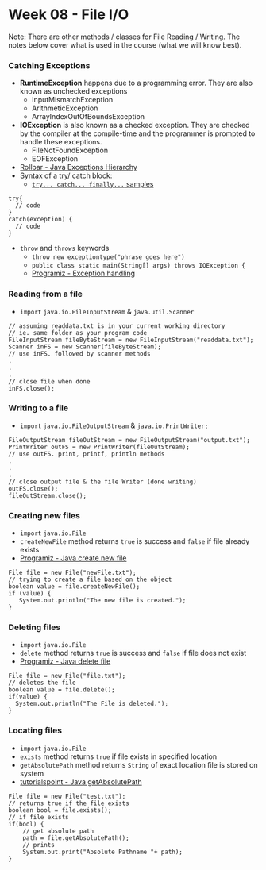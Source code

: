 # Week 08 - File I/O

Note: There are other methods / classes for File Reading / Writing. The notes below cover what is used in the course (what we will know best).

### Catching Exceptions

- **RuntimeException** happens due to a programming error. They are also known as unchecked exceptions
  - InputMismatchException
  - ArithmeticException
  - ArrayIndexOutOfBoundsException
- **IOException** is also known as a checked exception. They are checked by the compiler at the compile-time and the programmer is prompted to handle these exceptions.
  - FileNotFoundException
  - EOFException
- [Rollbar - Java Exceptions Hierarchy](https://rollbar.com/blog/java-exceptions-hierarchy-explained/)
- Syntax of a try/ catch block:
  - [`try... catch... finally...` samples](https://www.programiz.com/java-programming/try-catch)

```
try{
  // code
}
catch(exception) {
  // code
}
```

- `throw` and `throws` keywords
  - `throw new exceptiontype("phrase goes here")`
  - `public class static main(String[] args) throws IOException {`
  - [Programiz - Exception handling](https://www.programiz.com/java-programming/exception-handling)

### Reading from a file

- `import` `java.io.FileInputStream` & `java.util.Scanner`

```
// assuming readdata.txt is in your current working directory
// ie. same folder as your program code
FileInputStream fileByteStream = new FileInputStream("readdata.txt");
Scanner inFS = new Scanner(fileByteStream);
// use inFS. followed by scanner methods
.
.
.
// close file when done
inFS.close();
```

### Writing to a file

- `import` `java.io.FileOutputStream` & `java.io.PrintWriter;`

```
FileOutputStream fileOutStream = new FileOutputStream("output.txt");
PrintWriter outFS = new PrintWriter(fileOutStream);
// use outFS. print, printf, println methods
.
.
.
// close output file & the file Writer (done writing)
outFS.close();
fileOutStream.close();
```

### Creating new files

- `import` `java.io.File`
- `createNewFile` method returns `true` is success and `false` if file already exists
- [Programiz - Java create new file](https://www.programiz.com/java-programming/file)

```
File file = new File("newFile.txt");
// trying to create a file based on the object
boolean value = file.createNewFile();
if (value) {
   System.out.println("The new file is created.");
}
```

### Deleting files

- `import` `java.io.File`
- `delete` method returns `true` is success and `false` if file does not exist
- [Programiz - Java delete file](https://www.programiz.com/java-programming/file)

```
File file = new File("file.txt");
// deletes the file
boolean value = file.delete();
if(value) {
  System.out.println("The File is deleted.");
}
```

### Locating files

- `import` `java.io.File`
- `exists` method returns `true` if file exists in specified location
- `getAbsolutePath` method returns `String` of exact location file is stored on system
- [tutorialspoint - Java getAbsolutePath](https://www.tutorialspoint.com/java/io/file_getabsolutepath.htm)

```
File file = new File("test.txt");
// returns true if the file exists
boolean bool = file.exists();
// if file exists
if(bool) {
    // get absolute path
    path = file.getAbsolutePath();
    // prints
    System.out.print("Absolute Pathname "+ path);
}
```
